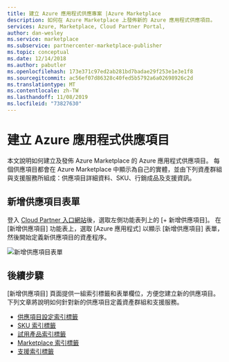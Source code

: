 ```yaml
---
title: 建立 Azure 應用程式供應專案 |Azure Marketplace
description: 如何在 Azure Marketplace 上發佈新的 Azure 應用程式供應項目。
services: Azure, Marketplace, Cloud Partner Portal,
author: dan-wesley
ms.service: marketplace
ms.subservice: partnercenter-marketplace-publisher
ms.topic: conceptual
ms.date: 12/14/2018
ms.author: pabutler
ms.openlocfilehash: 173e371c97ed2ab281bd7badae29f253e1e3e1f8
ms.sourcegitcommit: ac56ef07d86328c40fed5b5792a6a02698926c2d
ms.translationtype: MT
ms.contentlocale: zh-TW
ms.lasthandoff: 11/08/2019
ms.locfileid: "73827630"
---
```

# <a name="create-an-azure-application-offer"></a>建立 Azure 應用程式供應項目

本文說明如何建立及發佈 Azure Marketplace 的 Azure 應用程式供應項目。 每個供應項目都會在 Azure Marketplace 中顯示為自己的實體，並由下列資產群組與支援服務所組成：供應項目詳細資料、SKU、行銷成品及支援資訊。

## <a name="new-offer-form"></a>新增供應項目表單

登入 [Cloud Partner 入口網站](https://cloudpartner.azure.com/)後，選取左側功能表列上的 [+ 新增供應項目]。 在 [新增供應項目] 功能表上，選取 [Azure 應用程式] 以顯示 [新增供應項目] 表單，然後開始定義新供應項目的資產程序。

![新增供應項目表單](./media/azure-new-managedapp-offer.png)

## <a name="next-steps"></a>後續步驟

[新增供應項目] 頁面提供一組索引標籤和表單欄位，方便您建立新的供應項目。 下列文章將說明如何針對新的供應項目定義資產群組和支援服務。

* [供應項目設定索引標籤](./cpp-offer-settings-tab.md)
* [SKU 索引標籤](./cpp-skus-tab.md)
* [試用產品索引標籤](./cpp-testdrive-tab.md)
* [Marketplace 索引標籤](./cpp-marketplace-tab.md)
* [支援索引標籤](./cpp-support-tab.md)
